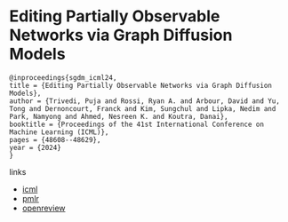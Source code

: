 # Editing Partially Observable Networks via Graph Diffusion Models

```
@inproceedings{sgdm_icml24,
title = {Editing Partially Observable Networks via Graph Diffusion Models},
author = {Trivedi, Puja and Rossi, Ryan A. and Arbour, David and Yu, Tong and Dernoncourt, Franck and Kim, Sungchul and Lipka, Nedim and Park, Namyong and Ahmed, Nesreen K. and Koutra, Danai},
booktitle = {Proceedings of the 41st International Conference on Machine Learning (ICML)},
pages = {48608--48629},
year = {2024}
}
```

links
- [icml](https://icml.cc/Conferences/2024/Schedule?showEvent=35098)
- [pmlr](https://proceedings.mlr.press/v235/trivedi24a.html)
- [openreview](https://openreview.net/forum?id=2cEhQ4vtTf)
